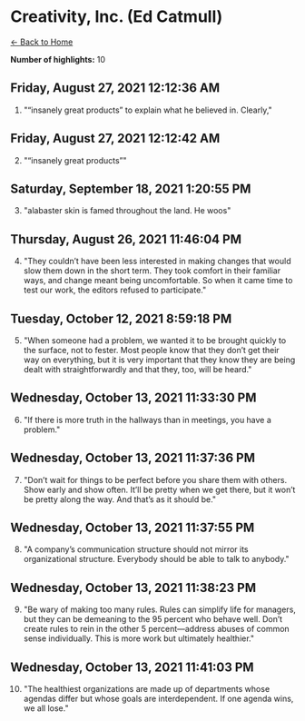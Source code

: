# Creativity, Inc. (Ed Catmull)

[← Back to Home](Home)

**Number of highlights:** 10


## Friday, August 27, 2021 12:12:36 AM

1. "“insanely great products” to explain what he believed in. Clearly,"


## Friday, August 27, 2021 12:12:42 AM

2. "“insanely great products”"


## Saturday, September 18, 2021 1:20:55 PM

3. "alabaster skin is famed throughout the land. He woos"


## Thursday, August 26, 2021 11:46:04 PM

4. "They couldn’t have been less interested in making changes that would slow them down in the short term. They took comfort in their familiar ways, and change meant being uncomfortable. So when it came time to test our work, the editors refused to participate."


## Tuesday, October 12, 2021 8:59:18 PM

5. "When someone had a problem, we wanted it to be brought quickly to the surface, not to fester. Most people know that they don’t get their way on everything, but it is very important that they know they are being dealt with straightforwardly and that they, too, will be heard."


## Wednesday, October 13, 2021 11:33:30 PM

6. "If there is more truth in the hallways than in meetings, you have a problem."


## Wednesday, October 13, 2021 11:37:36 PM

7. "Don’t wait for things to be perfect before you share them with others. Show early and show often. It’ll be pretty when we get there, but it won’t be pretty along the way. And that’s as it should be."


## Wednesday, October 13, 2021 11:37:55 PM

8. "A company’s communication structure should not mirror its organizational structure. Everybody should be able to talk to anybody."


## Wednesday, October 13, 2021 11:38:23 PM

9. "Be wary of making too many rules. Rules can simplify life for managers, but they can be demeaning to the 95 percent who behave well. Don’t create rules to rein in the other 5 percent—address abuses of common sense individually. This is more work but ultimately healthier."


## Wednesday, October 13, 2021 11:41:03 PM

10. "The healthiest organizations are made up of departments whose agendas differ but whose goals are interdependent. If one agenda wins, we all lose."


